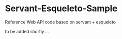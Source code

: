 # Servant-Esqueleto-Sample

Reference Web API code based on servant + esqueleto

to be added shortly ...


